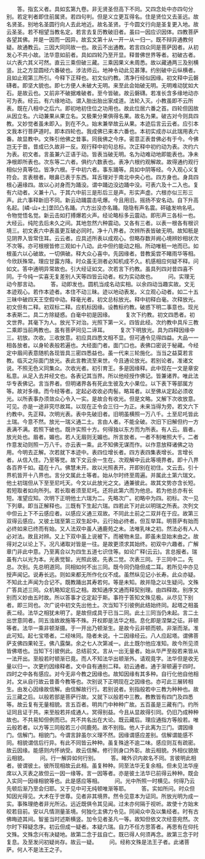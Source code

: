 <!-- { "loadSidebar": true } -->
　　答。指玄义者。具如玄第九卷。非无贤圣但高下不同。又四念处中亦四句分别。若定判者即住前属贤。若四句判。但是义立更互得名。住是贤位又去圣远。故名贤圣。别地名圣圆行向人去此地近。故名圣贤。于今圆文行向是圣复更入地。故云圣圣。若不相望当教名定。若言去复历教破旧者。虽曰一因应识因体。四教菩萨各望其佛。并是一因而一因异。故玄文第十从一开一从一归一。既不辩异通教何疑。故通教云。三因大同同故一也。故云不出通教。若言四众同是菩萨因者。从初发心不共小故。法华意如前者。具如四轮乃至开显。释普佛世界等者。初破古者。以六表六其义可然。直云三乘但破三藏。三乘因果义未周悉。故以藏通两三及别横竖。比之方显圆经六番破也。涉法师云。地神令动此见甚薄。约别破中云纵横者。且如止观第三所引。今释下正释也。初文似约教。清净行经似因缘。初文释中云磐礴者。即坚大貌也。即七方便人未破大无明。来至此会始破无明。无明难动犹如大石。是故云也。又前非不破据难破者。至今皆破。故云磐礴。若准长含多缘地动亦可为表。经云。有六缘地动。谓入胎出胎出家成道。法轮入灭。小教虽即不云所表。既在八相中之后六。即初地初住位之功用也。故此位居六番之首。四轮但因故从因立名。六动兼果从果立名。又极果分果俱得名果。故名为果。破古对今则具四教。又妙觉者虽未即入。到在不久。始末兼举故云从果。本迹后言云云者。应引本文我本行菩萨道时。即本四轮也。我成佛已来本六番也。本初实成亦以此瑞用表六番。故显教中。文殊引他佛之昔事。同我佛之今序。密意正表昔佛必有于今。今佛岂无于昔。昔成已久故非一反。观行释中初句总标。次正释中初约动为表。次约六为表。初文者。言虽兼六正语于动。皆表当破无明。名为动难动地即能表也。净未净根即所表也。次东等二六者。俱约六数表也。表净六根约观解故。故得通约观行相似分真等位。皆净六根。于中初六者。事东踊等。具如中阴等经。今入观心义复符会。言表根者。眼鼻已表于东西。耳舌理对于南北中央心也。四方身也。身具四根心遍缘四。故以心对身而为踊没。谓中踊边没边踊中没。可表六及十二入也。复有六动者。义兼十八。于其六中前三是形后三是声。形实声虚。六根亦似三形三声。此六事释新旧不同。新云动踊震击吼爆。今且用旧。摇扬不安名动。自下升高名起。[嶙-山+土]垄凹凸名踊。六方出没亦名踊。隐隐有声名震。砰磕发响名吼。令物觉悟名觉。新云击如打搏爆若火声。经论略标多云震动。即形声三各标一也。大经云。纯陀去后未久之间。其地忽然六种震动。又各有三者。以表一根各有根识境三。初文表六中表虽更互破必同时。净十八界者。次辨所表皆破无明。故知秖是见阴界入皆常住耳。云云者。应具述所表以成观心。但略存数并阙心境辨妙相状次不次等。亦可根根皆修三观如十八动。此中但约能动之相。所动唯秖一地而已。如根虽六以心破故。一切俱破。释大众心喜中。先因缘者。昔教奚尝不睹雨华等相。今欣跃殊常。理应甘露方降。时众虽无测者必知机成不久。机感相应何疑不释。问如文。答中通明异常故也。引大经证如文。次若言下约教。虽具列四对昔四喜不同。于今纯一实喜无复差别人天等四皆云动者。权为实动故也。
　　问。实理无动今那言动。
　　答。动即发也。圆机当成名动实相。以余四动当趣实故。文无本迹观心。若作本迹者。本住不动三昧。迹以地动表发。义立观心动者。如二十五三昧中破四天王空假中动。释毫光者。初文总标放光。释中初释白毫。次释放光。初文但有二释。初双标二释。应机标因缘。设教标约教。破惑下明二事意也。现光本表斯二。具二方除疑惑。白毫中初是因缘。
　　复次下约教。初文四悉者。初文世界。其毫下为人。放光下对治。光照下第一义。四皆此经。次约教中具斥三教二乘即当前两教也。虽有菩萨同见二谛耳。
　　复次下明放光。具为四释因缘中三。初放。次收。三收放意。初应具四悉文相不显。但可通令见得四益。大品一一相各放者。以身轮表般若遍也。大经面门者。面门口也。表佛口密说于秘藏。今经定中眉间表意随机各现皆具三密四悉益也。虽一代来三轮施化。当当之益莫若言教。临灭之际面门放光。表此言教流至来世。今且通论放光。若别论者。准诸文说。不照无色义同集众。次收光者。初引育王。多是因缘释。此中现在一文是章安私意。从足入去并经文也。各表记其当界。所以他经授作佛记。皆兼诸界。唯此法华专表佛记。言当界者。但明诸界各有死此生彼及大小果位。以下表下等部属方等。故对多缘。而今经等者。定起必收收必肉髻。略耳者。以至佛从定起必须收光。以所表事办须敛众心令入一实。是故合有收光。但是文略。又解下次收放意。可见。亦是一途非究尽故耳。以现在正令会三归一为正。未来当得为旁。若文六下约教中。先正释。次明光表。表中先破旧者。旧明虽横照一万八千。土至尼吒皆此土瑞。今意不然。放光一瑞义通二土。言由人者。不能全破。次旧下旧解但约一方表满不满。若照下破也。既许实照十方。何得独以东方而为所表。有人云。眉者。放光处也。眉者。媚也。若人无眉则无媚也。所言放者。一者不制唯照大千。二者作意发动则照一万八千。亦云表一乘。此不知佛无谋而作。以作意放释诸佛之功用。今明去正解。次若就下本迹中。表四位增长者。四方表四集表增长。言增长者。从信入住。乃至等觉。故下文云余一生在。次观解中云此等境界者。即十八界各百界千如。蕴在十八。佛慧未开。故以光照表开。开即别在初住。文云去。引十界机皆开十八界也。言分文属此土等者。始从尔时终至周遍。并属此土第六瑞文。他土初瑞但从下至至尼吒天。今文以此放光之文。通兼彼此。故其文势亦含长短。若短取者如向所列。若长取者须至尼吒。还将此第六而为他总。若为他总亦有长短。准望应知。次明下正明他土六瑞为二。先略次广。初略中为四。初标。次一见下列章。即当正解释也。三既有下生起六瑞。四若此下对此以明瑞之所表。次列文中但云上下不云感应者。以感应义通三双故。不同此土前之二双并在于应。故第三双得云感应。又彼土瑞至第三双生起中。云行始必终者。但互举耳。明菩萨有始而必终如来已终而有始。又人法双中虽人通鹿苑之未。法唯乳味之初。然法必有人人必对法。故且对辨。又上下双中虽上说被下。而被物未显。即虽未显始末由之。故得对之以论上下。况凡诸取对皆是一往。是故更须求其始终。初双中六趣者。广解章门非此中意。乃至离合以为四生五道七识住等。如论广释(云云)。言总报者。瑞虽有六以光为本。光表觉智。光照此彼。先表二觉。次表三同。于三同中二。先总。次别。先总明道同。同相如何不出三同。既今同仍隐但成二耳。若所见中亦见授声闻记。说寿长远。则如来都无所作化仪不成。虽然纵见记小长寿。此众亦疑。不知此土声闻为合记不。既教踊出其寿若何。等是未知。故并隐之以生疑问。文殊广答具述三同。众机略知定后之相。故知通序文通而释契别理。由四释故。别序文别而义妙由五时故。所以答事才讫定起于斯。事符于答知文殊见极。从尽见下别者。即三同也。次广说中初文先出他土。次当知下引彼例此结始终同。起塔之相虽表二经。法华之相犹未明了。是故但成具于已当二同。此土三同当仍未起。言二土出世意同者。同五浊故故施等不殊。开权即是法华之相。息化即是涅槃之征。非顿等者。法华一乘非顿渐摄。于一开出乃顿渐生。是故今云非顿而顿。非渐而渐。准此可知。起七宝塔者。二经味同。隐者未说。十二因缘经云。八人应起塔。谓佛菩萨支佛四果轮王。佛八露槃。余之七人次第减一。此土既尔他应准知。故今所见须皆佛塔也。当知下引彼例此。总结前文。言从一出无量者。始从华严至般若来皆从一法开出。至般若时顿渐已竟。而人不知法华出顿渐外。请观竟字。法华但是收无量以归一。次更约因缘释者。文中自有通别二释。初云通者。通于渐顿遍于四时。四时之中各有感应。对今无非今教之因缘也。故知因缘有其多种。自行化他自他相对。文从自行故云昔善今教等也。次别说下正明现在之因缘也。亦可此三展转相生。由发心因缘故信解。由信解故行行。若别说者。别指般若中三教为种种也。故云三藏之后。以般若部是菩萨行故。又就下以般若中三教。教教皆有四门及四悉等。故云复有无量相貌。言五百者。明共门中种种广故。五百虽是三藏有门。约所证同且证于共。来至般若并成通人。冥得别益。今且从显故得引同。仍旧乃成种种故也。不共易知但例而已。共不共名出在大论。既云藏后。理应通指方等般若。唯云般若者。以方等三同般若三小同鹿苑。故不别指。他人于此离为三门。谓因缘门。信解门。相貌门。今谓言辞虽尔义理不然。因缘谓感应差别。信解谓能感不同。相貌谓信后行异。有此不同皆云种种。虽复殊途不逾二味。感应则互有疏密。故云因缘。能感则内怀纳受。故云信解。修行则身口外彰。故云相貌。外相仪貌故云相貌。
　　问。行一解异如何行别。
　　答。睹外识内故名不同。言彼明此相者。彼谓彼土。彼所现相故云此相。虽复种种。同至法华无复余相。但未见法华座席以入灭表之故但云一因一缘等。言一因等者。亦是彼土法华已前得云种种。既会入实同一因缘相貌等也。此是感应等相。
　　问。光中所照一时横见。何得乃云先顿后渐乃至会归耶。又于见中可无纯顿唯渐等耶。
　　答。实如所问。时众但知因光得见。大术在于世尊。见者非其境界。然令见意本为证同。所放光明为成一实。事殊理绝者非光所沾。远近既俱令其见闻。过未亦何隔于视听。故使十方始末皎若目前。安以凡情测量圣境。何独化主佛力令见。同闻众中及以集经者。时有古佛晦迹其间。智鉴当时述斯横竖。加令见者圣凡一等。故知但依文次经意宛然。次尔时下释疑念序。初云但成一疑者。本疑六瑞。自力不任方思答者。再思有在仰托文殊。文殊念兴有决疑地。故第二念于兹自亡。既已得人何须再念。故第三念于时复息。及至发问初疑尚存。故云一疑。
　　问。经称文殊是法王子者。此诸菩萨。何人不是法王之子。
